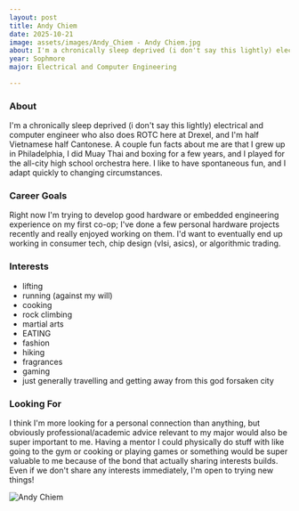```yaml
---
layout: post
title: Andy Chiem
date: 2025-10-21
image: assets/images/Andy_Chiem - Andy Chiem.jpg
about: I'm a chronically sleep deprived (i don't say this lightly) electrical and computer engineer who also does ROTC here at Drexel, and I'm half Vietnamese half Cantonese.  A couple fun facts about me are that I grew up in Philadelphia, I did Muay Thai and boxing for a few years, and I played for the all-city high school orchestra here. I like to have spontaneous fun, and I adapt quickly to changing circumstances.
year: Sophmore
major: Electrical and Computer Engineering

---
```


### About

I'm a chronically sleep deprived (i don't say this lightly) electrical and computer engineer who also does ROTC here at Drexel, and I'm half Vietnamese half Cantonese.  A couple fun facts about me are that I grew up in Philadelphia, I did Muay Thai and boxing for a few years, and I played for the all-city high school orchestra here. I like to have spontaneous fun, and I adapt quickly to changing circumstances.

### Career Goals

Right now I'm trying to develop good hardware or embedded engineering experience on my first co-op; I've done a few personal hardware projects recently and really enjoyed working on them. I'd want to eventually end up working in consumer tech, chip design (vlsi, asics), or algorithmic trading.

### Interests

- lifting
- running (against my will)
- cooking
- rock climbing
- martial arts
- EATING
- fashion
- hiking
- fragrances
- gaming 
- just generally travelling and getting away from this god forsaken city

### Looking For

I think I'm more looking for a personal connection than anything, but obviously professional/academic advice relevant to my major would also be super important to me. Having a mentor I could physically do stuff with like going to the gym or cooking or playing games or something would be super valuable to me because of the bond that actually sharing interests builds. Even if we don't share any interests immediately, I'm open to trying new things!
<div class="text-center my-5">
    <img src="https://sase-drexel.github.io/mentorship-2025/assets/images/Andy_Chiem - Andy Chiem.jpg" alt="Andy Chiem" class="rounded post-img" />
</div>
